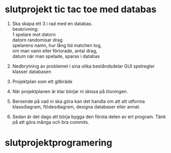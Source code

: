 # slutprojekt tic tac toe med databas

1. Ska skapa ett 3 i rad med en databas.  
beskrivning:   
1 spelare mot datorn  
datorn randomisar drag  
spelarens namn, hur lång tid matchen tog,   
om man vann eller förlorade, antal drag,    
datum när man spelade, sparas i databas  


1. Nedbrytning av problemet i sina olika beståndsdelar 
GUI
spelregler
klasser
databasen

1. Projektplan som ett gitbräde 

1. När projektplanen är klar börjar ni skissa på lösningen.

1. Beroende på vad ni ska göra kan det handla om att att utforma klassdiagram, flödesdiagram, designa databaser eller annat.

1. Sedan är det dags att börja bygga den första delen av ert program. Tänk på att göra många och bra commits.
# slutprojektprogramering
